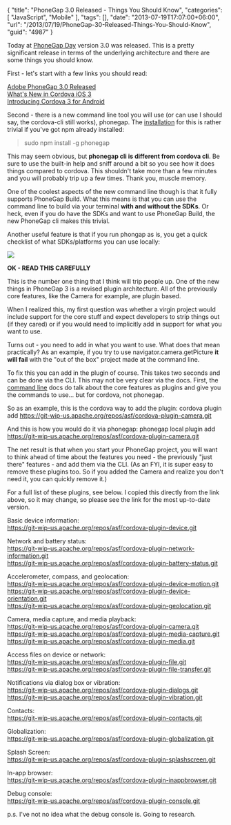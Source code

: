 {
	"title": "PhoneGap 3.0 Released - Things You Should Know",
	"categories": [
		"JavaScript",
		"Mobile"
	],
	"tags": [],
	"date": "2013-07-19T17:07:00+06:00",
	"url": "/2013/07/19/PhoneGap-30-Released-Things-You-Should-Know",
	"guid": "4987"
}

Today at <a href="http://pgday.phonegap.com/us2013/">PhoneGap Day</a> version 3.0 was released. This is a pretty significant release in terms of the underlying architecture and there are some things you should know.
<!--more-->
First - let's start with a few links you should read:

<a href="http://phonegap.com/blog/2013/07/19/adobe-phonegap-3.0-released">Adobe PhoneGap 3.0 Released</a><br/>
<a href="http://shazronatadobe.wordpress.com/2013/07/19/whats-new-in-cordova-ios-3-0-0/">What's New in Cordova iOS 3</a><br/>
<a href="http://www.infil00p.org/introducing-cordova-3-0-0-for-android/">Introducing Cordova 3 for Android</a>

Second - there is a new command line tool you will use (or can use I should say, the cordova-cli still works), phonegap. The <a href="http://phonegap.com/install/">installation</a> for this is rather trivial if you've got npm already installed:

<blockquote>
sudo npm install -g phonegap
</blockquote>

This may seem obvious, but <strong>phonegap cli is different from cordova cli</strong>. Be sure to use the built-in help and sniff around a bit so you see how it does things compared to cordova. This shouldn't take more than a few minutes and you will probably trip up a few times. Thank you, muscle memory.

One of the coolest aspects of the new command line though is that it fully supports PhoneGap Build. What this means is that you can use the command line to build via your terminal <strong>with and without the SDKs</strong>. Or heck, even if you do have the SDKs and want to use PhoneGap Build, the new PhoneGap cli makes this trivial.

Another useful feature is that if you run phongap as is, you get a quick checklist of what SDKs/platforms you can use locally:

<img src="http://www.raymondcamden.com/images/Screenshot_7_19_13_4_09_PM.png" />

<strong>OK - READ THIS CAREFULLY</strong>

This is the number one thing that I think will trip people up. One of the new things in PhoneGap 3 is a revised plugin architecture. All of the previously core features, like the Camera for example, are plugin based.

When I realized this, my first question was whether a virgin project would include support for the core stuff and expect developers to strip things out (if they cared) or if you would need to implicitly add in support for what you want to use.

Turns out - you need to add in what you want to use. What does that mean practically? As an example, if you try to use navigator.camera.getPicture <strong>it will fail</strong> with the "out of the box" project made at the command line. 

To fix this you can add in the plugin of course. This takes two seconds and can be done via the CLI. This may not be very clear via the docs. First, the <a href="http://docs.phonegap.com/en/3.0.0/guide_cli_index.md.html#The%20Command-line%20Interface">command line</a> docs do talk about the core features as plugins and give you the commands to use... but for cordova, not phonegap.

So as an example, this is the cordova way to add the plugin: cordova plugin add https://git-wip-us.apache.org/repos/asf/cordova-plugin-camera.git 

And this is how you would do it via phonegap: phonegap local plugin add https://git-wip-us.apache.org/repos/asf/cordova-plugin-camera.git

The net result is that when you start your PhoneGap project, you will want to think ahead of time about the features you need - the previously "just there" features - and add them via the CLI. (As an FYI, it is super easy to remove these plugins too. So if you added the Camera and realize you don't need it, you can quickly remove it.)

For a full list of these plugins, see below. I copied this directly from the link above, so it may change, so please see the link for the most up-to-date version.

Basic device information:<br/>
https://git-wip-us.apache.org/repos/asf/cordova-plugin-device.git

Network and battery status:<br/>
https://git-wip-us.apache.org/repos/asf/cordova-plugin-network-information.git<br/>
https://git-wip-us.apache.org/repos/asf/cordova-plugin-battery-status.git

Accelerometer, compass, and geolocation:<br/> 
https://git-wip-us.apache.org/repos/asf/cordova-plugin-device-motion.git <br/>
https://git-wip-us.apache.org/repos/asf/cordova-plugin-device-orientation.git<br/>
https://git-wip-us.apache.org/repos/asf/cordova-plugin-geolocation.git

Camera, media capture, and media playback:<br/>
https://git-wip-us.apache.org/repos/asf/cordova-plugin-camera.git<br/> 
https://git-wip-us.apache.org/repos/asf/cordova-plugin-media-capture.git<br/>
https://git-wip-us.apache.org/repos/asf/cordova-plugin-media.git

Access files on device or network:<br/>
https://git-wip-us.apache.org/repos/asf/cordova-plugin-file.git<br/>
https://git-wip-us.apache.org/repos/asf/cordova-plugin-file-transfer.git<br/>

Notifications via dialog box or vibration:<br/>
https://git-wip-us.apache.org/repos/asf/cordova-plugin-dialogs.git<br/>
https://git-wip-us.apache.org/repos/asf/cordova-plugin-vibration.git

Contacts:<br/>
https://git-wip-us.apache.org/repos/asf/cordova-plugin-contacts.git<br/>

Globalization:<br/>
https://git-wip-us.apache.org/repos/asf/cordova-plugin-globalization.git

Splash Screen:<br/>
https://git-wip-us.apache.org/repos/asf/cordova-plugin-splashscreen.git

In-app browser:<br/>
https://git-wip-us.apache.org/repos/asf/cordova-plugin-inappbrowser.git

Debug console:<br/>
https://git-wip-us.apache.org/repos/asf/cordova-plugin-console.git

p.s. I've not no idea what the debug console is. Going to research.